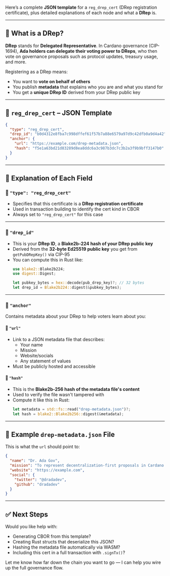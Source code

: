 Here’s a complete **JSON template** for a `reg_drep_cert` (DRep registration certificate), plus detailed explanations of each node and what a **DRep** is.

---

## 🧠 What is a DRep?

**DRep** stands for **Delegated Representative**. In Cardano governance (CIP-1694), **Ada holders can delegate their voting power to DReps**, who then vote on governance proposals such as protocol updates, treasury usage, and more.

Registering as a DRep means:
- You want to **vote on behalf of others**
- You publish **metadata** that explains who you are and what you stand for
- You get a **unique DRep ID** derived from your DRep public key

---

## 🧾 `reg_drep_cert` – JSON Template

```json
{
  "type": "reg_drep_cert",
  "drep_id": "b0d4312e8fba7c998dffef61f57b7a88e6579a97d9c42dfb0a9d4a42", 
  "anchor": {
    "url": "https://example.com/drep-metadata.json",
    "hash": "f5e1a63bd21d83289d8ea8ddc6a3c987b3dc7c3b2a3f9b9bff3147b0"
  }
}
```

---

## 🧩 Explanation of Each Field

### 🔹 `"type": "reg_drep_cert"`
- Specifies that this certificate is a **DRep registration certificate**
- Used in transaction building to identify the cert kind in CBOR
- Always set to `"reg_drep_cert"` for this case

---

### 🔹 `"drep_id"`
- This is your **DRep ID**, a **Blake2b-224 hash of your DRep public key**
- Derived from the **32-byte Ed25519 public key** you get from `getPubDRepKey()` via CIP-95
- You can compute this in Rust like:
  ```rust
  use blake2::Blake2b224;
  use digest::Digest;

  let pubkey_bytes = hex::decode(pub_drep_key)?; // 32 bytes
  let drep_id = Blake2b224::digest(&pubkey_bytes);
  ```

---

### 🔹 `"anchor"`
Contains metadata about your DRep to help voters learn about you:

#### 🔸 `"url"`
- Link to a JSON metadata file that describes:
  - Your name
  - Mission
  - Website/socials
  - Any statement of values
- Must be publicly hosted and accessible

#### 🔸 `"hash"`
- This is the **Blake2b-256 hash of the metadata file's content**
- Used to verify the file wasn't tampered with
- Compute it like this in Rust:
  ```rust
  let metadata = std::fs::read("drep-metadata.json")?;
  let hash = blake2::Blake2b256::digest(&metadata);
  ```

---

## 📝 Example `drep-metadata.json` File

This is what the `url` should point to:

```json
{
  "name": "Dr. Ada Gov",
  "mission": "To represent decentralization-first proposals in Cardano governance.",
  "website": "https://example.com",
  "social": {
    "twitter": "@dradadev",
    "github": "dradadev"
  }
}
```

---

## ✅ Next Steps

Would you like help with:
- Generating CBOR from this template?
- Creating Rust structs that deserialize this JSON?
- Hashing the metadata file automatically via WASM?
- Including this cert in a full transaction with `.signTx()`?

Let me know how far down the chain you want to go — I can help you wire up the full governance flow.
